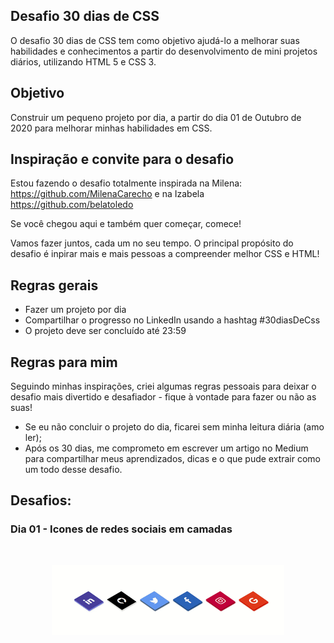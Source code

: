 ## Desafio 30 dias de CSS 

O desafio 30 dias de CSS tem como objetivo ajudá-lo a melhorar suas habilidades e conhecimentos a partir do desenvolvimento de mini projetos diários, utilizando HTML 5 e CSS 3. 

## Objetivo 

Construir um pequeno projeto por dia, a partir do dia 01 de Outubro de 2020 para melhorar minhas habilidades em CSS. 

## Inspiração e convite para o desafio

Estou fazendo o desafio totalmente inspirada na Milena: https://github.com/MilenaCarecho e na Izabela https://github.com/belatoledo 

Se você chegou aqui e também quer começar, comece! 

Vamos fazer juntos, cada um no seu tempo. O principal propósito do desafio é inpirar mais e mais pessoas a compreender melhor CSS e HTML! 

## Regras gerais 

- Fazer um projeto por dia 
- Compartilhar o progresso no LinkedIn usando a hashtag #30diasDeCss
- O projeto deve ser concluído até 23:59

## Regras para mim 

Seguindo minhas inspirações, criei algumas regras pessoais para deixar o desafio mais divertido e desafiador - fique à vontade para fazer ou não as suas! 

  - Se eu não concluir o projeto do dia, ficarei sem minha leitura diária (amo ler);
  - Após os 30 dias, me comprometo em escrever um artigo no Medium para compartilhar meus aprendizados, dicas e o que pude extrair como um todo desse desafio.


## Desafios:

### Dia 01 - Icones de redes sociais em camadas
<br/>

<p align="center">
  <img src="./assets/01.gif" title="Gif de icones das redes sociais">
</p>
